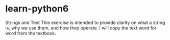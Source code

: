# learn-python6
Strings and Text
This exercise is intended to provide clarity on what a string is, why we use them, and how they operate. I will copy the text word for word from the textbook.